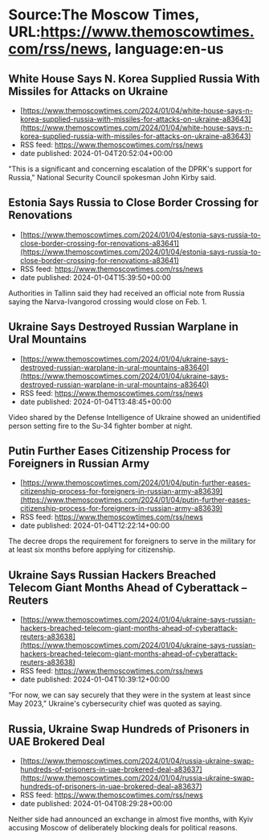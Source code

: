 # Source:The Moscow Times, URL:https://www.themoscowtimes.com/rss/news, language:en-us

## White House Says N. Korea Supplied Russia With Missiles for Attacks on Ukraine
 - [https://www.themoscowtimes.com/2024/01/04/white-house-says-n-korea-supplied-russia-with-missiles-for-attacks-on-ukraine-a83643](https://www.themoscowtimes.com/2024/01/04/white-house-says-n-korea-supplied-russia-with-missiles-for-attacks-on-ukraine-a83643)
 - RSS feed: https://www.themoscowtimes.com/rss/news
 - date published: 2024-01-04T20:52:04+00:00

"This is a significant and concerning escalation of the DPRK's support for Russia," National Security Council spokesman John Kirby said.

## Estonia Says Russia to Close Border Crossing for Renovations
 - [https://www.themoscowtimes.com/2024/01/04/estonia-says-russia-to-close-border-crossing-for-renovations-a83641](https://www.themoscowtimes.com/2024/01/04/estonia-says-russia-to-close-border-crossing-for-renovations-a83641)
 - RSS feed: https://www.themoscowtimes.com/rss/news
 - date published: 2024-01-04T15:39:50+00:00

Authorities in Tallinn said they had received an official note from Russia saying the Narva-Ivangorod crossing would close on Feb. 1.

## Ukraine Says Destroyed Russian Warplane in Ural Mountains
 - [https://www.themoscowtimes.com/2024/01/04/ukraine-says-destroyed-russian-warplane-in-ural-mountains-a83640](https://www.themoscowtimes.com/2024/01/04/ukraine-says-destroyed-russian-warplane-in-ural-mountains-a83640)
 - RSS feed: https://www.themoscowtimes.com/rss/news
 - date published: 2024-01-04T13:48:45+00:00

Video shared by the Defense Intelligence of Ukraine showed an unidentified person setting fire to the Su-34 fighter bomber at night.

## Putin Further Eases Citizenship Process for Foreigners in Russian Army
 - [https://www.themoscowtimes.com/2024/01/04/putin-further-eases-citizenship-process-for-foreigners-in-russian-army-a83639](https://www.themoscowtimes.com/2024/01/04/putin-further-eases-citizenship-process-for-foreigners-in-russian-army-a83639)
 - RSS feed: https://www.themoscowtimes.com/rss/news
 - date published: 2024-01-04T12:22:14+00:00

The decree drops the requirement for foreigners to serve in the military for at least six months before applying for citizenship.

## Ukraine Says Russian Hackers Breached Telecom Giant Months Ahead of Cyberattack – Reuters
 - [https://www.themoscowtimes.com/2024/01/04/ukraine-says-russian-hackers-breached-telecom-giant-months-ahead-of-cyberattack-reuters-a83638](https://www.themoscowtimes.com/2024/01/04/ukraine-says-russian-hackers-breached-telecom-giant-months-ahead-of-cyberattack-reuters-a83638)
 - RSS feed: https://www.themoscowtimes.com/rss/news
 - date published: 2024-01-04T10:39:12+00:00

“For now, we can say securely that they were in the system at least since May 2023,” Ukraine's cybersecurity chief was quoted as saying.

## Russia, Ukraine Swap Hundreds of Prisoners in UAE Brokered Deal
 - [https://www.themoscowtimes.com/2024/01/04/russia-ukraine-swap-hundreds-of-prisoners-in-uae-brokered-deal-a83637](https://www.themoscowtimes.com/2024/01/04/russia-ukraine-swap-hundreds-of-prisoners-in-uae-brokered-deal-a83637)
 - RSS feed: https://www.themoscowtimes.com/rss/news
 - date published: 2024-01-04T08:29:28+00:00

Neither side had announced an exchange in almost five months, with Kyiv accusing Moscow of deliberately blocking deals for political reasons.

